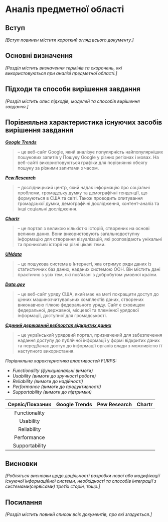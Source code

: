 # Аналіз предметної області

## Вступ

*[Вступ повинен містити короткий огляд всього документу.]*


## Основні визначення

*[Розділ містить визначення термінів та скорочень, які використовуються при аналізі предметної області.]*

## Підходи та способи вирішення завдання

*[Розділ містить опис підходів, моделей та способів вирішення завдання.]*

## Порівняльна характеристика існуючих засобів вирішення завдання

**[*Google Trends*](https://trends.google.com/trends)**
> – це веб-сайт Google, який аналізує популярність найпопулярніших пошукових запитів у Пошуку Google у різних регіонах і мовах. На веб-сайті використовуються графіки для порівняння обсягу пошуку за різними запитами з часом.

**[*Pew Research*](https://www.pewresearch.org/download-datasets/)**
> – дослідницький центр, який надає інформацію про соціальні проблеми, громадську думку та демографічні тенденції, що формуються в США та світі. Також проводить опитування громадської думки, демографічні дослідження, контент-аналіз та інші соціальні дослідження.

**[*Chartr*](https://www.chartr.co)**
> – це портал з великою кількістю історій, створених на основі великих даних. Вони використовують загальнодоступну інформацію для створення візуалізацій, які розповідають унікальні та проникливі історії на різні цікаві теми.

**[*UNdata*](http://data.un.org)**
> – це пошукова система в Інтернеті, яка отримує ряди даних із статистичних баз даних, наданих системою ООН. Він містить дані практично з усіх тем, які пов’язані з добробутом умовної країни.

**[*Data.gov*](https://data.gov)**
> – це веб-сайт уряду США, який має на меті покращити доступ до цінних машинозчитувальних комплектів даних, створених виконавчою гілкою федерального уряду. Сайт є сховищем федеральної, державної, місцевої та племінної урядової інформації, доступної для громадськості.

**[*Єдиний державний вебпортал відкритих даних*](https://data.gov.ua)**
> – це український урядовий портал, призначений для забезпечення надання доступу до публічної інформації у формі відкритих даних та передбачає доступ до інформації органів влади з можливістю її наступного використання.

*Порівняльна характеристика властивостей FURPS:*
- *Functionality (функциональні вимоги)*
- *Usability (вимоги до зручності роботи)*
- *Reliability (вимоги до надійності)*
- *Performance (вимоги до продуктивності)*
- *Supportability (вимоги до підтримки)*

| Сервіс/Показник | Google Trends |  Pew Research  |    Chartr    |      
|      :---:      |     :---:     |      :---:     |     :---:    |
| Functionality   |               |                |              |
| Usability       |               |                |              |
| Reliability     |               |                |              |
| Performance     |               |                |              |
| Supportability  |               |                |              |

## Висновки

*[Робляться висновки щодо доцільності розробки нової або модифікації існуючої інформаційної системи, необхідності та способів інтеграції з системами(сервісами) третіх сторін, тощо.]*

## Посилання

*[Розділ містить повний список всіх документів, про які згадується.]*
